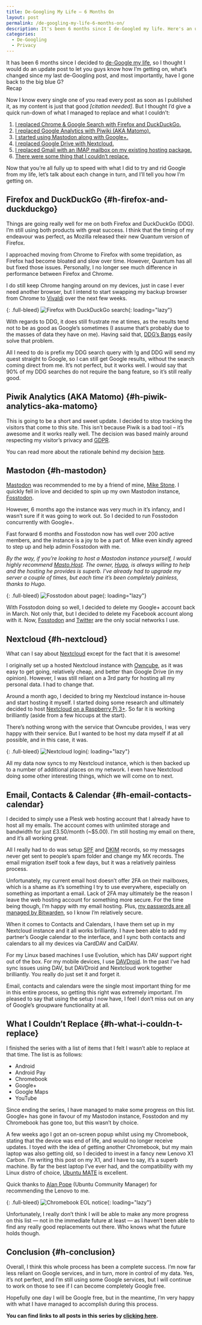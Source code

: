 ```yaml
---
title: De-Googling My Life – 6 Months On
layout: post
permalink: /de-googling-my-life-6-months-on/
description: It's been 6 months since I de-Googled my life. Here's an update.
categories:
  - De-Googling
  - Privacy
---
```

It has been 6 months since I decided to [de-Google my life](/categories/de-googling), so I thought I would do an update post to let you guys know how I’m getting on, what’s changed since my last de-Googling post, and most importantly, have I gone back to the big blue G?  
Recap

Now I know every single one of you read every post as soon as I published it, as my content is just that good _[citation needed]_. But I thought I’d give a quick run-down of what I managed to replace and what I couldn’t:

  1. [I replaced Chrome & Google Search with Firefox and DuckDuckGo.](/de-googling-my-life-01-browser-search)
  2. [I replaced Google Analytics with Piwiki (AKA Matomo).](/de-googling-my-life-02-analytics)
  3. [I started using Mastodon along with Google+.](/de-googling-my-life-03-google-plus)
  4. [I replaced Google Drive with Nextcloud.](/de-googling-my-life-04-google-drive)
  5. [I replaced Gmail with an IMAP mailbox on my existing hosting package.](/de-googling-my-life-05-gmail)
  6. [There were some thing that I couldn’t replace.](/de-googling-my-life-06-what-i-cant-replace)

Now that you’re all fully up to speed with what I did to try and rid Google from my life, let’s talk about each change in turn, and I’ll tell you how I’m getting on.

## Firefox and DuckDuckGo {#h-firefox-and-duckduckgo}

Things are going really well for me on both Firefox and DuckDuckGo (DDG). I’m still using both products with great success. I think that the timing of my endeavour was perfect, as Mozilla released their new Quantum version of Firefox.

I approached moving from Chrome to Firefox with some trepidation, as Firefox had become bloated and slow over time. However, Quantum has all but fixed those issues. Personally, I no longer see much difference in performance between Firefox and Chrome.

I do still keep Chrome hanging around on my devices, just in case I ever need another browser, but I intend to start swapping my backup browser from Chrome to [Vivaldi](https://vivaldi.com) over the next few weeks.

{: .full-bleed}
![Firefox with DuckDuckGo search](/assets/images/firefox-duckduckgo.webp){: loading="lazy"}

With regards to DDG, it does still frustrate me at times, as the results tend not to be as good as Google’s sometimes (I assume that’s probably due to the masses of data they have on me). Having said that, [DDG’s Bangs](https://duckduckgo.com/bang) easily solve that problem.

All I need to do is prefix my DDG search query with !g and DDG will send my quest straight to Google, so I can still get Google results, without the search coming direct from me. It’s not perfect, but it works well. I would say that 90% of my DDG searches do not require the bang feature, so it’s still really good.

## Piwik Analytics (AKA Matomo) {#h-piwik-analytics-aka-matomo}

This is going to be a short and sweet update. I decided to stop tracking the visitors that come to this site. This isn’t because Piwik is a bad tool – it’s awesome and it works really well. The decision was based mainly around respecting my visitor’s privacy and [GDPR](https://www.eugdpr.org).

You can read more about the rationale behind my decision [here](/about/privacy).

## Mastodon {#h-mastodon}

[Mastodon](https://joinmastodon.org) was recommended to me by a friend of mine, [Mike Stone](https://fosstodon.org/@mike). I quickly fell in love and decided to spin up my own Mastodon instance, [Fosstodon](https://fosstodon.org).

However, 6 months ago the instance was very much in it’s infancy, and I wasn’t sure if it was going to work out. So I decided to run Fosstodon concurrently with Google+.

Fast forward 6 months and Fosstodon now has well over 200 active members, and the instance is a joy to be a part of. Mike even kindly agreed to step up and help admin Fosstodon with me.

_By the way, if you’re looking to host a Mastodon instance yourself, I would highly recommend [Masto.Host](https://masto.host). The owner, [Hugo](https://masto.pt/@hugo), is always willing to help and the hosting he provides is superb. I’ve already had to upgrade my server a couple of times, but each time it’s been completely painless, thanks to Hugo._

{: .full-bleed}
![Fosstodon about page](/assets/images/about-fosstodon.webp){: loading="lazy"}

With Fosstodon doing so well, I decided to delete my Google+ account back in March. Not only that, but I decided to delete my Facebook account along with it. Now, [Fosstodon](https://fosstodon.org/@kev) and [Twitter](https://twitter.com/kevquirk) are the only social networks I use.

## Nextcloud {#h-nextcloud}

What can I say about [Nextcloud](https://nextcloud.com) except for the fact that it is awesome!

I originally set up a hosted Nextcloud instance with [Owncube](https://owncube.com), as it was easy to get going, relatively cheap, and better than Google Drive (in my opinion). However, I was still reliant on a 3rd party for hosting all my personal data. I had to change that.

Around a month ago, I decided to bring my Nextcloud instance in-house and start hosting it myself. I started doing some research and ultimately decided to host [Nextcloud on a Raspberry Pi 3+](/nextcloud-on-a-raspberry-pi-3). So far it is working brilliantly (aside from a few hiccups at the start).

There’s nothing wrong with the service that Owncube provides, I was very happy with their service. But I wanted to be host my data myself if at all possible, and in this case, it was.

{: .full-bleed}
![Nextcloud login](/assets/images/Nextcloud-Carrot.webp){: loading="lazy"}

All my data now syncs to my Nextcloud instance, which is then backed up to a number of additional places on my network. I even have Nextcloud doing some other interesting things, which we will come on to next.

## Email, Contacts & Calendar {#h-email-contacts-calendar}

I decided to simply use a Plesk web hosting account that I already have to host all my emails. The account comes with unlimited storage and bandwidth for just £3.50/month (~$5.00). I’m still hosting my email on there, and it’s all working great.

All I really had to do was setup [SPF](https://en.wikipedia.org/wiki/Sender_Policy_Framework) and [DKIM](https://en.wikipedia.org/wiki/DomainKeys_Identified_Mail) records, so my messages never get sent to people’s spam folder and change my MX records. The email migration itself took a few days, but it was a relatively painless process.

Unfortunately, my current email host doesn’t offer 2FA on their mailboxes, which is a shame as it’s something I try to use everywhere, especially on something as important a email. Lack of 2FA may ultimately be the reason I leave the web hosting account for something more secure. For the time being though, I’m happy with my email hosting. Plus, [my passwords are all managed by Bitwarden](/bitwarden-lastpass-alternative), so I know I’m relatively secure.

When it comes to Contacts and Calendars, I have them set up in my Nextcloud instance and it all works brilliantly. I have been able to add my partner’s Google calendar to the interface, and I sync both contacts and calendars to all my devices via CardDAV and CalDAV.

For my Linux based machines I use Evolution, which has DAV support right out of the box. For my mobile devices, I use [DAVDroid](https://www.davdroid.com). In the past I’ve had sync issues using DAV, but DAVDroid and Nextcloud work together brilliantly. You really do just set it and forget it.  

Email, contacts and calendars were the single most important thing for me in this entire process, so getting this right was extremely important. I’m pleased to say that using the setup I now have, I feel I don’t miss out on any of Google’s groupware functionality at all.

## What I Couldn’t Replace {#h-what-i-couldn-t-replace}

I finished the series with a list of items that I felt I wasn’t able to replace at that time. The list is as follows:

  * Android
  * Android Pay
  * Chromebook
  * Google+
  * Google Maps
  * YouTube

Since ending the series, I have managed to make some progress on this list. Google+ has gone in favour of my Mastodon instance, Fosstodon and my Chromebook has gone too, but this wasn’t by choice.

A few weeks ago I got an on-screen popup whilst using my Chromebook, stating that the device was end of life, and would no longer receive updates. I toyed with the idea of getting another Chromebook, but my main laptop was also getting old, so I decided to invest in a fancy new Lenovo X1 Carbon. I’m writing this post on my X1, and I have to say, it’s a superb machine. By far the best laptop I’ve ever had, and the compatibility with my Linux distro of choice, [Ubuntu MATE](https://ubuntu-mate.org) is excellent.

Quick thanks to [Alan Pope](https://popey.com) (Ubuntu Community Manager) for recommending the Lenovo to me.

{: .full-bleed}
![Chromebook EOL notice](/assets/images/chromebook-eol.webp){: loading="lazy"}

Unfortunately, I really don’t think I will be able to make any more progress on this list — not in the immediate future at least — as I haven’t been able to find any really good replacements out there. Who knows what the future holds though.

## Conclusion {#h-conclusion}

Overall, I think this whole process has been a complete success. I’m now far less reliant on Google services, and in turn, more in control of my data. Yes, it’s not perfect, and I’m still using some Google services, but I will continue to work on those to see if I can become completely Google free.

Hopefully one day I will be Google free, but in the meantime, I’m very happy with what I have managed to accomplish during this process.

**You can find links to all posts in this series by [clicking here](/category/de-googling).**
